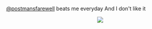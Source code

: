  [@postmansfarewell](https://github.com/postmansfarewell) beats me everyday And I don't like it
</p> 
<p align="center">
<img src=https://i.postimg.cc/Gmqgqgpf/IMG-4421.jpg>

  


